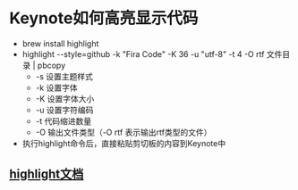 # Keynote如何高亮显示代码
- brew install highlight
- highlight --style=github -k "Fira Code" -K 36 -u "utf-8" -t 4 -O rtf 文件目录 | pbcopy
  - -s 设置主题样式
  - -k 设置字体
  - -K 设置字体大小
  - -u 设置字符编码
  - -t 代码缩进数量
  - -O 输出文件类型（-O rtf 表示输出rtf类型的文件）
- 执行highlight命令后，直接粘贴剪切板的内容到Keynote中

## [highlight文档](http://www.andre-simon.de/doku/highlight/en/highlight.php)
